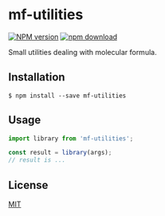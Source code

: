 # mf-utilities

[![NPM version][npm-image]][npm-url]
[![npm download][download-image]][download-url]

Small utilities dealing with molecular formula.

## Installation

`$ npm install --save mf-utilities`

## Usage

```js
import library from 'mf-utilities';

const result = library(args);
// result is ...
```

## License

[MIT](./LICENSE)

[npm-image]: https://img.shields.io/npm/v/mf-utilities.svg?style=flat-square
[npm-url]: https://www.npmjs.com/package/mf-utilities
[download-image]: https://img.shields.io/npm/dm/mf-utilities.svg?style=flat-square
[download-url]: https://www.npmjs.com/package/mf-utilities
